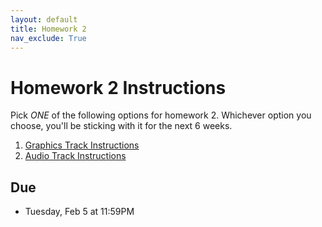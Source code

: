 ```yaml
---
layout: default
title: Homework 2
nav_exclude: True
---
```


# Homework 2 Instructions
Pick *ONE* of the following options for homework 2. Whichever 
option you choose, you'll be sticking with it for the next 6 weeks.

1. [Graphics Track Instructions](https://docs.google.com/document/d/1zMMUZokosHmVhTZGvyQbsGk8vR7aOX1BN88zpSDq_Sk/edit?usp=sharing)
2. [Audio Track Instructions](https://docs.google.com/document/d/1pllAi3QzdDmXNrDN-MG1FPlHCkf-exLCyJjI91DgJCA/edit?usp=sharing)

## Due
* Tuesday, Feb 5 at 11:59PM